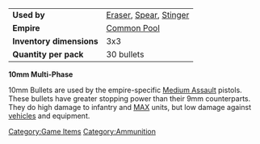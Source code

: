 |                          |                                                                                                |
| ------------------------ | ---------------------------------------------------------------------------------------------- |
| **Used by**              | [Eraser](Eraser.md), [Spear](Spear.md), [Stinger](Stinger.md) |
| **Empire**               | [Common Pool](Common_Pool.md)                                                       |
| **Inventory dimensions** | 3x3                                                                                            |
| **Quantity per pack**    | 30 bullets                                                                                     |

**10mm Multi-Phase**

10mm Bullets are used by the empire-specific [Medium
Assault](Medium_Assault.md) pistols. These bullets have greater
stopping power than their 9mm counterparts. They do high damage to
infantry and [MAX](MAX.md) units, but low damage against
[vehicles](vehicle.md) and equipment.

[Category:Game Items](Category:Game_Items.md)
[Category:Ammunition](Category:Ammunition.md)
